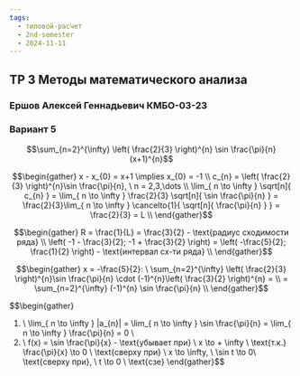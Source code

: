 ```yaml
---
tags:
  - типовой-расчет
  - 2nd-semester
  - 2024-11-11
---
```


## ТР 3 Методы математического анализа

### Ершов Алексей Геннадьевич КМБО-03-23

### Вариант 5

$$\sum_{n=2}^{\infty} \left( \frac{2}{3} \right)^{n} \sin \frac{\pi}{n} (x+1)^{n}$$

$$\begin{gather}
x - x_{0} = x+1 \implies x_{0} = -1 \\
c_{n} = \left( \frac{2}{3} \right)^{n}\sin \frac{\pi}{n}, \ n = 2,3,\dots \\
\lim_{ n \to \infty } \sqrt[n]{ c_{n} } =  \lim_{ n \to \infty } \frac{2}{3} \sqrt[n]{ \sin \frac{\pi}{n} } = \frac{2}{3}\lim_{ n \to \infty } \cancelto{1}{ \sqrt[n]{ \frac{\pi}{n} } } =  \frac{2}{3} = L \\
\end{gather}$$

$$\begin{gather}
R = \frac{1}{L} = \frac{3}{2} - \text{радиус сходимости ряда} \\
\left( -1 - \frac{3}{2}; -1 + \frac{3}{2} \right) = \left( -\frac{5}{2}; \frac{1}{2} \right) - \text{интервал сх-ти ряда} \\
\end{gather}$$

$$\begin{gather}
x = -\frac{5}{2}: \ \sum_{n=2}^{\infty} \left( \frac{2}{3} \right)^{n}\sin \frac{\pi}{n} \cdot (-1)^{n}\left( \frac{3}{2} \right)^{n} = \\
= \sum_{n=2}^{\infty} (-1)^{n} \sin \frac{\pi}{n} \\
\end{gather}$$

$$\begin{gather}
1. \ \lim_{ n \to \infty } |a_{n}| = \lim_{ n \to \infty } \sin \frac{\pi}{n} = \lim_{ n \to \infty } \frac{\pi}{n} = 0 \\
2. \ f(x) = \sin \frac{\pi}{x} - \text{убывает при} \ x \to + \infty \\
\text{т.к.} \frac{\pi}{x} \to 0 \ \text{сверху при} \ x \to \infty, \\
\sin t \to 0\ \text{сверху при}, \ t \to 0 \ \text{сзе}
\end{gather}$$